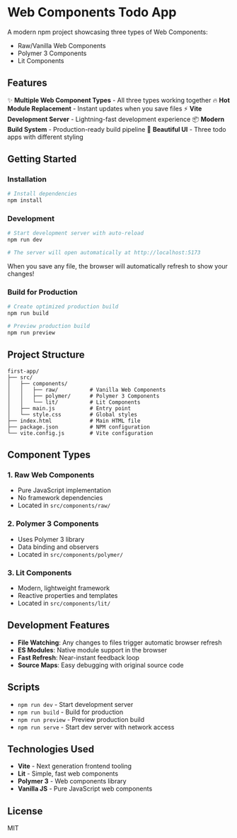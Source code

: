 # Web Components Todo App

A modern npm project showcasing three types of Web Components:
- Raw/Vanilla Web Components
- Polymer 3 Components
- Lit Components

## Features

✨ **Multiple Web Component Types** - All three types working together
🔥 **Hot Module Replacement** - Instant updates when you save files
⚡ **Vite Development Server** - Lightning-fast development experience
📦 **Modern Build System** - Production-ready build pipeline
🎨 **Beautiful UI** - Three todo apps with different styling

## Getting Started

### Installation

```bash
# Install dependencies
npm install
```

### Development

```bash
# Start development server with auto-reload
npm run dev

# The server will open automatically at http://localhost:5173
```

When you save any file, the browser will automatically refresh to show your changes!

### Build for Production

```bash
# Create optimized production build
npm run build

# Preview production build
npm run preview
```

## Project Structure

```
first-app/
├── src/
│   ├── components/
│   │   ├── raw/          # Vanilla Web Components
│   │   ├── polymer/      # Polymer 3 Components
│   │   └── lit/          # Lit Components
│   ├── main.js           # Entry point
│   └── style.css         # Global styles
├── index.html            # Main HTML file
├── package.json          # NPM configuration
└── vite.config.js        # Vite configuration
```

## Component Types

### 1. Raw Web Components
- Pure JavaScript implementation
- No framework dependencies
- Located in `src/components/raw/`

### 2. Polymer 3 Components
- Uses Polymer 3 library
- Data binding and observers
- Located in `src/components/polymer/`

### 3. Lit Components
- Modern, lightweight framework
- Reactive properties and templates
- Located in `src/components/lit/`

## Development Features

- **File Watching**: Any changes to files trigger automatic browser refresh
- **ES Modules**: Native module support in the browser
- **Fast Refresh**: Near-instant feedback loop
- **Source Maps**: Easy debugging with original source code

## Scripts

- `npm run dev` - Start development server
- `npm run build` - Build for production
- `npm run preview` - Preview production build
- `npm run serve` - Start dev server with network access

## Technologies Used

- **Vite** - Next generation frontend tooling
- **Lit** - Simple, fast web components
- **Polymer 3** - Web components library
- **Vanilla JS** - Pure JavaScript web components

## License

MIT